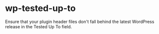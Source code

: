 # wp-tested-up-to
Ensure that your plugin header files don't fall behind the latest WordPress release in the Tested Up To field.

